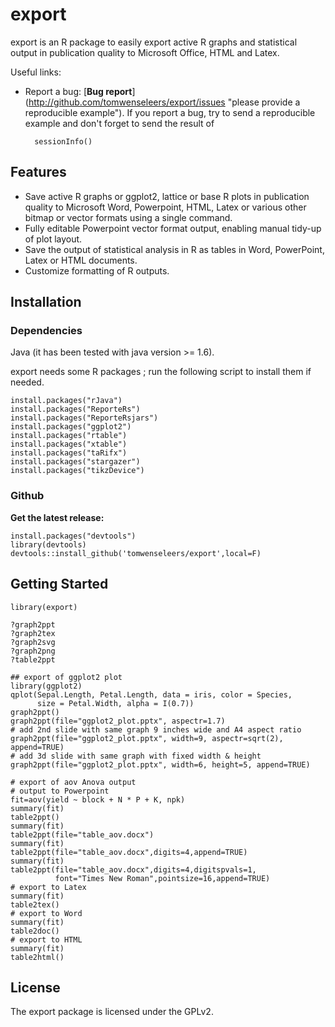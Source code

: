 export
======
export is an R package to easily export active R graphs and statistical output 
in publication quality to Microsoft Office, HTML and Latex.

Useful links: 

* Report a bug: 
[**Bug report**]
(http://github.com/tomwenseleers/export/issues "please provide a reproducible example"). 
If you report a bug, try to send a reproducible example and don't forget to send the result of 
    
        sessionInfo()
        
Features
--------
* Save active R graphs or ggplot2, lattice or base R plots in publication 
  quality to Microsoft Word, Powerpoint, HTML, Latex or various other bitmap or 
  vector formats using a single command.
* Fully editable Powerpoint vector format output, enabling manual tidy-up of plot layout.
* Save the output of statistical analysis in R as tables in Word, PowerPoint, Latex or HTML documents.
* Customize formatting of R outputs.

Installation
------------

### Dependencies

Java (it has been tested with java version >= 1.6).

export needs some R packages ; run the following script to install them if needed.

    install.packages("rJava")
    install.packages("ReporteRs")
    install.packages("ReporteRsjars")
    install.packages("ggplot2")
    install.packages("rtable")
    install.packages("xtable")
    install.packages("taRifx")
    install.packages("stargazer")
    install.packages("tikzDevice")


### Github

**Get the latest release:**  

    install.packages("devtools")
    library(devtools)
    devtools::install_github('tomwenseleers/export',local=F)

  
Getting Started
---------------

    library(export)
       
    ?graph2ppt
    ?graph2tex
    ?graph2svg
    ?graph2png
    ?table2ppt

    ## export of ggplot2 plot
    library(ggplot2)
    qplot(Sepal.Length, Petal.Length, data = iris, color = Species, 
          size = Petal.Width, alpha = I(0.7))
    graph2ppt()      
    graph2ppt(file="ggplot2_plot.pptx", aspectr=1.7)
    # add 2nd slide with same graph 9 inches wide and A4 aspect ratio
    graph2ppt(file="ggplot2_plot.pptx", width=9, aspectr=sqrt(2), append=TRUE) 
    # add 3d slide with same graph with fixed width & height
    graph2ppt(file="ggplot2_plot.pptx", width=6, height=5, append=TRUE) 

    # export of aov Anova output
    # output to Powerpoint
    fit=aov(yield ~ block + N * P + K, npk)
    summary(fit)
    table2ppt()
    summary(fit)
    table2ppt(file="table_aov.docx")
    summary(fit)
    table2ppt(file="table_aov.docx",digits=4,append=TRUE)
    summary(fit)
    table2ppt(file="table_aov.docx",digits=4,digitspvals=1,
              font="Times New Roman",pointsize=16,append=TRUE)
    # export to Latex
    summary(fit)
    table2tex()
    # export to Word
    summary(fit)
    table2doc()
    # export to HTML
    summary(fit)
    table2html()

  
License
-------
The export package is licensed under the GPLv2.

